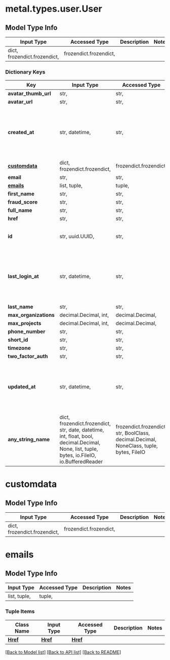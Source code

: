 # metal.types.user.User

## Model Type Info
Input Type | Accessed Type | Description | Notes
------------ | ------------- | ------------- | -------------
dict, frozendict.frozendict,  | frozendict.frozendict,  |  | 

### Dictionary Keys
Key | Input Type | Accessed Type | Description | Notes
------------ | ------------- | ------------- | ------------- | -------------
**avatar_thumb_url** | str,  | str,  |  | [optional] 
**avatar_url** | str,  | str,  |  | [optional] 
**created_at** | str, datetime,  | str,  |  | [optional] value must conform to RFC-3339 date-time
**[customdata](#customdata)** | dict, frozendict.frozendict,  | frozendict.frozendict,  |  | [optional] 
**email** | str,  | str,  |  | [optional] 
**[emails](#emails)** | list, tuple,  | tuple,  |  | [optional] 
**first_name** | str,  | str,  |  | [optional] 
**fraud_score** | str,  | str,  |  | [optional] 
**full_name** | str,  | str,  |  | [optional] 
**href** | str,  | str,  |  | [optional] 
**id** | str, uuid.UUID,  | str,  |  | [optional] value must be a uuid
**last_login_at** | str, datetime,  | str,  |  | [optional] value must conform to RFC-3339 date-time
**last_name** | str,  | str,  |  | [optional] 
**max_organizations** | decimal.Decimal, int,  | decimal.Decimal,  |  | [optional] 
**max_projects** | decimal.Decimal, int,  | decimal.Decimal,  |  | [optional] 
**phone_number** | str,  | str,  |  | [optional] 
**short_id** | str,  | str,  |  | [optional] 
**timezone** | str,  | str,  |  | [optional] 
**two_factor_auth** | str,  | str,  |  | [optional] 
**updated_at** | str, datetime,  | str,  |  | [optional] value must conform to RFC-3339 date-time
**any_string_name** | dict, frozendict.frozendict, str, date, datetime, int, float, bool, decimal.Decimal, None, list, tuple, bytes, io.FileIO, io.BufferedReader | frozendict.frozendict, str, BoolClass, decimal.Decimal, NoneClass, tuple, bytes, FileIO | any string name can be used but the value must be the correct type | [optional]

# customdata

## Model Type Info
Input Type | Accessed Type | Description | Notes
------------ | ------------- | ------------- | -------------
dict, frozendict.frozendict,  | frozendict.frozendict,  |  | 

# emails

## Model Type Info
Input Type | Accessed Type | Description | Notes
------------ | ------------- | ------------- | -------------
list, tuple,  | tuple,  |  | 

### Tuple Items
Class Name | Input Type | Accessed Type | Description | Notes
------------- | ------------- | ------------- | ------------- | -------------
[**Href**](Href.md) | [**Href**](Href.md) | [**Href**](Href.md) |  | 

[[Back to Model list]](../../README.md#documentation-for-models) [[Back to API list]](../../README.md#documentation-for-api-endpoints) [[Back to README]](../../README.md)


